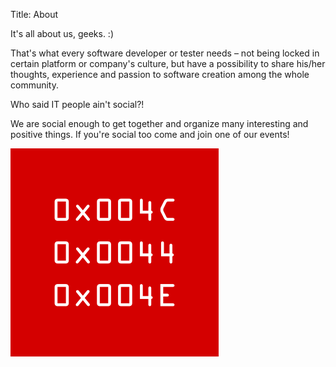 Title: About

It's all about us, geeks. :)

That's what every software developer or tester needs –
not being locked in certain platform or company's culture,
but have a possibility to share his/her thoughts,
experience and passion to software creation among the whole community.

Who said IT people ain't social?!

We are social enough to get together
and organize many interesting and positive things.
If you're social too come and join one of our events!

![](/static/images/ldn.png)
